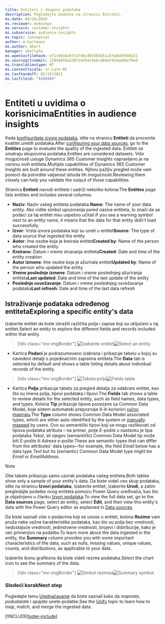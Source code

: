 ```yaml
---
title: Entiteti i skupovi podataka
description: Pogledajte podatke na stranici Entiteti.
ms.date: 04/16/2020
ms.reviewer: mukeshpo
ms.service: customer-insights
ms.subservice: audience-insights
ms.topic: conceptual
author: m-hartmann
ms.author: mhart
manager: shellyha
ms.openlocfilehash: e71c69a6207147d8cd65363d51a5fa6bbf896151
ms.sourcegitcommit: 139548f8a2d0f24d54c4a6c404a743eeeb8ef8e0
ms.translationtype: HT
ms.contentlocale: sr-Latn-RS
ms.lasthandoff: 02/15/2021
ms.locfileid: "5269393"
---
```

# <a name="entities-in-audience-insights"></a><span data-ttu-id="2164a-103">Entiteti u uvidima o korisnicima</span><span class="sxs-lookup"><span data-stu-id="2164a-103">Entities in audience insights</span></span>

<span data-ttu-id="2164a-104">Kada [konfigurišete izvore podataka](data-sources.md), idite na stranicu **Entiteti** da procenite kvalitet unetih podataka.</span><span class="sxs-lookup"><span data-stu-id="2164a-104">After [configuring your data sources](data-sources.md), go to the **Entities** page to evaluate the quality of the ingested data.</span></span> <span data-ttu-id="2164a-105">Entiteti se smatraju skupovima podataka.</span><span class="sxs-lookup"><span data-stu-id="2164a-105">Entities are considered datasets.</span></span> <span data-ttu-id="2164a-106">Više mogućnosti usluge Dynamics 365 Customer Insights napravljeno je na osnovu ovih entiteta.</span><span class="sxs-lookup"><span data-stu-id="2164a-106">Multiple capabilities of Dynamics 365 Customer Insights are built around these entities.</span></span> <span data-ttu-id="2164a-107">Njihov pažljiv pregled može vam pomoći da potvrdite valjanost ishoda tih mogućnosti.</span><span class="sxs-lookup"><span data-stu-id="2164a-107">Reviewing them closely can help you validate the output of those capabilities.</span></span>

<span data-ttu-id="2164a-108">Stranica **Entiteti** navodi entitete i sadrži nekoliko kolona:</span><span class="sxs-lookup"><span data-stu-id="2164a-108">The **Entities** page lists entities and includes several columns:</span></span>

- <span data-ttu-id="2164a-109">**Naziv**: Naziv vašeg entiteta podataka.</span><span class="sxs-lookup"><span data-stu-id="2164a-109">**Name**: The name of your data entity.</span></span> <span data-ttu-id="2164a-110">Ako vidite simbol upozorenja pored naziva entiteta, to znači da se podaci za taj entitet nisu uspešno učitali.</span><span class="sxs-lookup"><span data-stu-id="2164a-110">If you see a warning symbol next to an entity name, it means that the data for that entity didn't load successfully.</span></span>
- <span data-ttu-id="2164a-111">**Izvor**: Vrsta izvora podataka koji su uneti u entitet</span><span class="sxs-lookup"><span data-stu-id="2164a-111">**Source**: The type of data source that ingested the entity</span></span>
- <span data-ttu-id="2164a-112">**Autor**: Ime osobe koja je kreirala entitet</span><span class="sxs-lookup"><span data-stu-id="2164a-112">**Created by**: Name of the person who created the entity</span></span>
- <span data-ttu-id="2164a-113">**Kreirano**: Datum i vreme stvaranja entiteta</span><span class="sxs-lookup"><span data-stu-id="2164a-113">**Created**: Date and time of the entity creation</span></span>
- <span data-ttu-id="2164a-114">**Autor izmene**: Ime osobe koja je ažurirala entitet</span><span class="sxs-lookup"><span data-stu-id="2164a-114">**Updated by**: Name of the person who updated the entity</span></span>
- <span data-ttu-id="2164a-115">**Vreme poslednje izmene**: Datum i vreme poslednjeg ažuriranja entiteta</span><span class="sxs-lookup"><span data-stu-id="2164a-115">**Last updated**: Date and time of the last update of the entity</span></span>
- <span data-ttu-id="2164a-116">**Poslednje osvežavanje**: Datum i vreme poslednjeg osvežavanja podataka</span><span class="sxs-lookup"><span data-stu-id="2164a-116">**Last refresh**: Date and time of the last data refresh</span></span>

## <a name="exploring-a-specific-entitys-data"></a><span data-ttu-id="2164a-117">Istraživanje podataka određenog entiteta</span><span class="sxs-lookup"><span data-stu-id="2164a-117">Exploring a specific entity's data</span></span>

<span data-ttu-id="2164a-118">Izaberite entitet da biste istražili različita polja i zapise koji su uključeni u taj entitet.</span><span class="sxs-lookup"><span data-stu-id="2164a-118">Select an entity to explore the different fields and records included within that entity.</span></span>

> [!div class="mx-imgBorder"]
> <span data-ttu-id="2164a-119">![Izaberite entitet](media/data-manager-entities-data.png "Izaberite entitet")</span><span class="sxs-lookup"><span data-stu-id="2164a-119">![Select an entity](media/data-manager-entities-data.png "Select an entity")</span></span>

- <span data-ttu-id="2164a-120">Kartica **Podaci** je podrazumevano izabrana i prikazuje tabelu u kojoj su navedeni detalji o pojedinačnim zapisima entiteta.</span><span class="sxs-lookup"><span data-stu-id="2164a-120">The **Data** tab is selected by default and shows a table listing details about individual records of the entity.</span></span>

> [!div class="mx-imgBorder"]
> <span data-ttu-id="2164a-121">![Tabela polja](media/data-manager-entities-fields.PNG "Tabela polja")</span><span class="sxs-lookup"><span data-stu-id="2164a-121">![Fields table](media/data-manager-entities-fields.PNG "Fields table")</span></span>

- <span data-ttu-id="2164a-122">Kartica **Polja** prikazuje tabelu za pregled detalja za odabrani entitet, kao što su imena polja, tipovi podataka i tipovi.</span><span class="sxs-lookup"><span data-stu-id="2164a-122">The **Fields** tab shows a table to review details for the selected entity, such as field names, data types, and types.</span></span> <span data-ttu-id="2164a-123">Kolona **Tip** prikazuje tipove povezane sa Common Data Model, koje sistem automatski prepoznaje ili ih korisnici [ručno mapiraju](map-entities.md).</span><span class="sxs-lookup"><span data-stu-id="2164a-123">The **Type** column shows Common Data Model associated types, which are either auto-identified by the system or [manually mapped](map-entities.md) by users.</span></span> <span data-ttu-id="2164a-124">Ovo su semantički tipovi koji se mogu razlikovati od tipova podataka atributa – na primer, polje *E-pošta* u nastavku je tipa podataka *Tekst*, ali njegov (semantički) Common Data Model tip može biti *E-pošta* ili *Adresa e-pošte*.</span><span class="sxs-lookup"><span data-stu-id="2164a-124">These are semantic types that can differ from the attributes' data types—for example, the field *Email* below has a data type *Text* but its (semantic) Common Data Model type might be *Email* or *EmailAddress*.</span></span>

> [!NOTE]
> <span data-ttu-id="2164a-125">Obe tabele prikazuju samo uzorak podataka vašeg entiteta.</span><span class="sxs-lookup"><span data-stu-id="2164a-125">Both tables show only a sample of your entity's data.</span></span> <span data-ttu-id="2164a-126">Da biste videli ceo skup podataka, idite na stranicu **Izvori podataka**, izaberite entitet, izaberite **Uredi**, a zatim pregledajte podatke ovog entiteta pomoću Power Query uređivača, kao što je objašnjeno u članku [Izvori podataka](data-sources.md).</span><span class="sxs-lookup"><span data-stu-id="2164a-126">To view the full data set, go to the **Data sources** page, select an entity, select **Edit**, and then view this entity's data with the Power Query editor as explained in [Data sources](data-sources.md).</span></span>

<span data-ttu-id="2164a-127">Da biste saznali više o podacima koji se unose u entitet, kolona **Rezime** vam pruža neke važne karakteristike podataka, kao što su polja bez vrednosti, nedostajuće vrednosti, jedinstvene vrednosti, brojevi i distribucije, kako je već primenjivo na podatke.</span><span class="sxs-lookup"><span data-stu-id="2164a-127">To learn more about the data ingested in the entity, the **Summary** column provides you with some important characteristics of the data, such as nulls, missing values, unique values, counts, and distributions, as applicable to your data.</span></span>

<span data-ttu-id="2164a-128">Izaberite ikonu grafikona da biste videli rezime podataka.</span><span class="sxs-lookup"><span data-stu-id="2164a-128">Select the chart icon to see the summary of the data.</span></span>

> [!div class="mx-imgBorder"]
> <span data-ttu-id="2164a-129">![Simbol rezimea](media/data-manager-entities-summary.png "Tabela sa rezimeom podataka")</span><span class="sxs-lookup"><span data-stu-id="2164a-129">![Summary symbol](media/data-manager-entities-summary.png "Data summary table")</span></span>

### <a name="next-step"></a><span data-ttu-id="2164a-130">Sledeći korak</span><span class="sxs-lookup"><span data-stu-id="2164a-130">Next step</span></span>

<span data-ttu-id="2164a-131">Pogledajte temu [Ujednačavanje](data-unification.md) da biste saznali kako da *mapirate*, *podudarate* i *spajate* unete podatke.</span><span class="sxs-lookup"><span data-stu-id="2164a-131">See the [Unify](data-unification.md) topic to learn how to *map*, *match*, and *merge* the ingested data.</span></span>


[!INCLUDE[footer-include](../includes/footer-banner.md)]